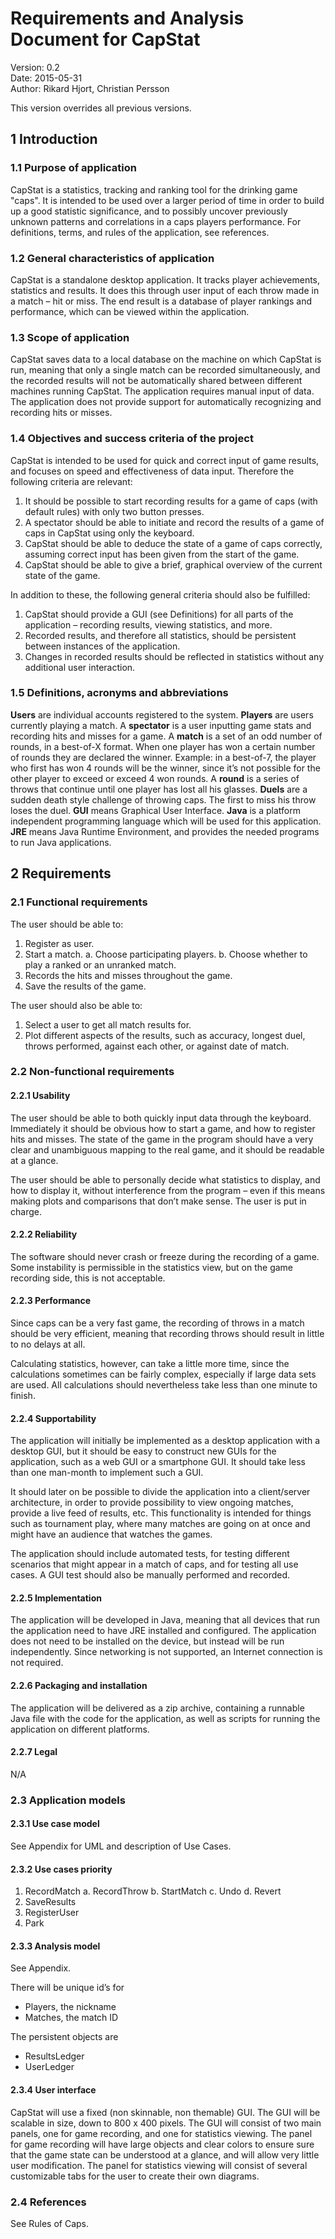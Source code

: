 Requirements and Analysis Document for CapStat
==============================================

Version: 0.2  
Date: 2015-05-31  
Author: Rikard Hjort, Christian Persson  

This version overrides all previous versions.

## 1 Introduction

### 1.1 Purpose of application
CapStat is a statistics, tracking and ranking tool for the drinking game "caps". It is intended to be used over a larger period of time in order to build up a good statistic significance, and to possibly uncover previously unknown patterns and correlations in a caps players performance. For definitions, terms, and rules of the application, see references.

### 1.2 General characteristics of application
CapStat is a standalone desktop application. It tracks player achievements, statistics and results. It does this through user input of each throw made in a match – hit or miss. The end result is a database of player rankings and performance, which can be viewed within the application.

### 1.3 Scope of application
CapStat saves data to a local database on the machine on which CapStat is run, meaning that only a single match can be recorded simultaneously, and the recorded results will not be automatically shared between different machines running CapStat. The application requires manual input of data. The application does not provide support for automatically recognizing and recording hits or misses.

### 1.4 Objectives and success criteria of the project
CapStat is intended to be used for quick and correct input of game results, and focuses on speed and effectiveness of data input. Therefore the following criteria are relevant:

1.  It should be possible to start recording results for a game of caps (with default rules) with only two button presses.
2.  A spectator should be able to initiate and record the results of a game of caps in CapStat using only the keyboard.
3.  CapStat should be able to deduce the state of a game of caps correctly, assuming correct input has been given from the start of the game.
4.  CapStat should be able to give a brief, graphical overview of the current state of the game.

In addition to these, the following general criteria should also be fulfilled:

1.  CapStat should provide a GUI (see Definitions) for all parts of the application – recording results, viewing statistics, and more.
2.  Recorded results, and therefore all statistics, should be persistent between instances of the application.
3.  Changes in recorded results should be reflected in statistics without any additional user interaction.

### 1.5 Definitions, acronyms and abbreviations
**Users** are individual accounts registered to the system.
**Players** are users currently playing a match.
A **spectator** is a user inputting game stats and recording hits and misses for a game.
A **match** is a set of an odd number of rounds, in a best-of-X format. When one player has won a certain number of rounds they are declared the winner. Example: in a best-of-7, the player who first has won 4 rounds will be the winner, since it’s not possible for the other player to exceed or exceed 4 won rounds.
A **round** is a series of throws that continue until one player has lost all his glasses.
**Duels** are a sudden death style challenge of throwing caps. The first to miss his throw loses the duel.
**GUI** means Graphical User Interface.
**Java** is a platform independent programming language which will be used for this application.
**JRE** means Java Runtime Environment, and provides the needed programs to run Java applications.

## 2 Requirements

### 2.1 Functional requirements
The user should be able to:

1.  Register as user.
2.  Start a match.
    a.  Choose participating players.
    b.  Choose whether to play a ranked or an unranked match.
3.  Records the hits and misses throughout the game.
4.  Save the results of the game.

The user should also be able to:

1.  Select a user to get all match results for.
2.  Plot different aspects of the results, such as accuracy, longest duel, throws performed, against each other, or against date of match.

### 2.2 Non-functional requirements

#### 2.2.1 Usability
The user should be able to both quickly input data through the keyboard. Immediately it should be obvious how to start a game, and how to register hits and misses. The state of the game in the program should have a very clear and unambiguous mapping to the real game, and it should be readable at a glance.

The user should be able to personally decide what statistics to display, and how to display it, without interference from the program – even if this means making plots and comparisons that don’t make sense. The user is put in charge.

#### 2.2.2 Reliability
The software should never crash or freeze during the recording of a game. Some instability is permissible in the statistics view, but on the game recording side, this is not acceptable.

#### 2.2.3 Performance
Since caps can be a very fast game, the recording of throws in a match should be very efficient, meaning that recording throws should result in little to no delays at all.

Calculating statistics, however, can take a little more time, since the calculations sometimes can be fairly complex, especially if large data sets are used. All calculations should nevertheless take less than one minute to finish.

#### 2.2.4 Supportability
The application will initially be implemented as a desktop application with a desktop GUI, but it should be easy to construct new GUIs for the application, such as a web GUI or a smartphone GUI. It should take less than one man-month to implement such a GUI.

It should later on be possible to divide the application into a client/server architecture, in order to provide possibility to view ongoing matches, provide a live feed of results, etc. This functionality is intended for things such as tournament play, where many matches are going on at once and might have an audience that watches the games.

The application should include automated tests, for testing different scenarios that might appear in a match of caps, and for testing all use cases. A GUI test should also be manually performed and recorded.

#### 2.2.5 Implementation
The application will be developed in Java, meaning that all devices that run the application need to have JRE installed and configured. The application does not need to be installed on the device, but instead will be run independently. Since networking is not supported, an Internet connection is not required.

#### 2.2.6 Packaging and installation
The application will be delivered as a zip archive, containing a runnable Java file with the code for the application, as well as scripts for running the application on different platforms.

#### 2.2.7 Legal
N/A

### 2.3 Application models

#### 2.3.1 Use case model
See Appendix for UML and description of Use Cases.

#### 2.3.2 Use cases priority
1.  RecordMatch
    a.  RecordThrow
    b.  StartMatch
    c.  Undo
    d.  Revert
2.  SaveResults
3.  RegisterUser
4.  Park

#### 2.3.3 Analysis model
See Appendix.

There will be unique id’s for

*   Players, the nickname
*   Matches, the match ID

The persistent objects are

*   ResultsLedger
*   UserLedger

#### 2.3.4 User interface
CapStat will use a fixed (non skinnable, non themable) GUI. The GUI will be scalable in size, down to 800 x 400 pixels. The GUI will consist of two main panels, one for game recording, and one for statistics viewing. The panel for game recording will have large objects and clear colors to ensure sure that the game state can be understood at a glance, and will allow very little user modification. The panel for statistics viewing will consist of several customizable tabs for the user to create their own diagrams.

### 2.4 References
See Rules of Caps.
